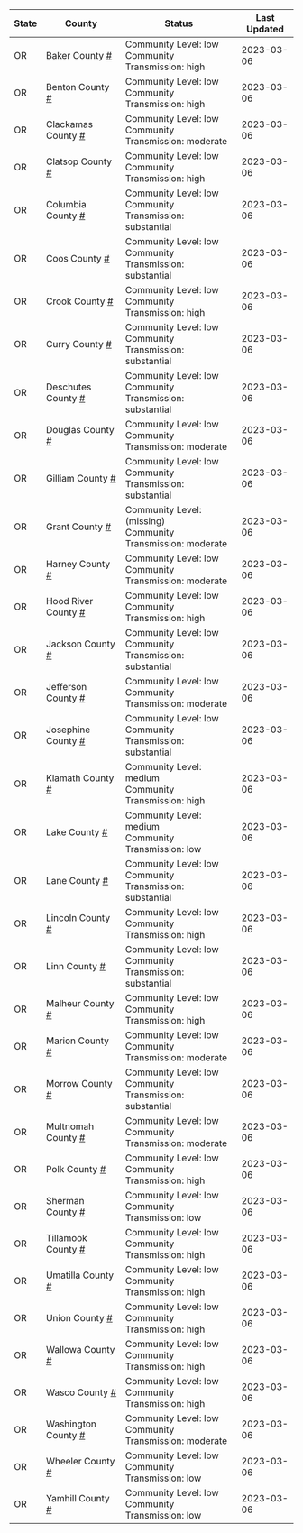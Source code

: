 State | County | Status | Last Updated
--- | --- | --- | --- 
OR | Baker County <a href="#baker_county">#</a> | <a name="baker_county"></a>Community Level: low<br/>Community Transmission: high | 2023-03-06
OR | Benton County <a href="#benton_county">#</a> | <a name="benton_county"></a>Community Level: low<br/>Community Transmission: high | 2023-03-06
OR | Clackamas County <a href="#clackamas_county">#</a> | <a name="clackamas_county"></a>Community Level: low<br/>Community Transmission: moderate | 2023-03-06
OR | Clatsop County <a href="#clatsop_county">#</a> | <a name="clatsop_county"></a>Community Level: low<br/>Community Transmission: high | 2023-03-06
OR | Columbia County <a href="#columbia_county">#</a> | <a name="columbia_county"></a>Community Level: low<br/>Community Transmission: substantial | 2023-03-06
OR | Coos County <a href="#coos_county">#</a> | <a name="coos_county"></a>Community Level: low<br/>Community Transmission: substantial | 2023-03-06
OR | Crook County <a href="#crook_county">#</a> | <a name="crook_county"></a>Community Level: low<br/>Community Transmission: high | 2023-03-06
OR | Curry County <a href="#curry_county">#</a> | <a name="curry_county"></a>Community Level: low<br/>Community Transmission: substantial | 2023-03-06
OR | Deschutes County <a href="#deschutes_county">#</a> | <a name="deschutes_county"></a>Community Level: low<br/>Community Transmission: substantial | 2023-03-06
OR | Douglas County <a href="#douglas_county">#</a> | <a name="douglas_county"></a>Community Level: low<br/>Community Transmission: moderate | 2023-03-06
OR | Gilliam County <a href="#gilliam_county">#</a> | <a name="gilliam_county"></a>Community Level: low<br/>Community Transmission: substantial | 2023-03-06
OR | Grant County <a href="#grant_county">#</a> | <a name="grant_county"></a>Community Level: (missing)<br/>Community Transmission: moderate | 2023-03-06
OR | Harney County <a href="#harney_county">#</a> | <a name="harney_county"></a>Community Level: low<br/>Community Transmission: moderate | 2023-03-06
OR | Hood River County <a href="#hood_river_county">#</a> | <a name="hood_river_county"></a>Community Level: low<br/>Community Transmission: high | 2023-03-06
OR | Jackson County <a href="#jackson_county">#</a> | <a name="jackson_county"></a>Community Level: low<br/>Community Transmission: substantial | 2023-03-06
OR | Jefferson County <a href="#jefferson_county">#</a> | <a name="jefferson_county"></a>Community Level: low<br/>Community Transmission: moderate | 2023-03-06
OR | Josephine County <a href="#josephine_county">#</a> | <a name="josephine_county"></a>Community Level: low<br/>Community Transmission: substantial | 2023-03-06
OR | Klamath County <a href="#klamath_county">#</a> | <a name="klamath_county"></a>Community Level: medium<br/>Community Transmission: high | 2023-03-06
OR | Lake County <a href="#lake_county">#</a> | <a name="lake_county"></a>Community Level: medium<br/>Community Transmission: low | 2023-03-06
OR | Lane County <a href="#lane_county">#</a> | <a name="lane_county"></a>Community Level: low<br/>Community Transmission: substantial | 2023-03-06
OR | Lincoln County <a href="#lincoln_county">#</a> | <a name="lincoln_county"></a>Community Level: low<br/>Community Transmission: high | 2023-03-06
OR | Linn County <a href="#linn_county">#</a> | <a name="linn_county"></a>Community Level: low<br/>Community Transmission: substantial | 2023-03-06
OR | Malheur County <a href="#malheur_county">#</a> | <a name="malheur_county"></a>Community Level: low<br/>Community Transmission: high | 2023-03-06
OR | Marion County <a href="#marion_county">#</a> | <a name="marion_county"></a>Community Level: low<br/>Community Transmission: moderate | 2023-03-06
OR | Morrow County <a href="#morrow_county">#</a> | <a name="morrow_county"></a>Community Level: low<br/>Community Transmission: substantial | 2023-03-06
OR | Multnomah County <a href="#multnomah_county">#</a> | <a name="multnomah_county"></a>Community Level: low<br/>Community Transmission: moderate | 2023-03-06
OR | Polk County <a href="#polk_county">#</a> | <a name="polk_county"></a>Community Level: low<br/>Community Transmission: high | 2023-03-06
OR | Sherman County <a href="#sherman_county">#</a> | <a name="sherman_county"></a>Community Level: low<br/>Community Transmission: low | 2023-03-06
OR | Tillamook County <a href="#tillamook_county">#</a> | <a name="tillamook_county"></a>Community Level: low<br/>Community Transmission: high | 2023-03-06
OR | Umatilla County <a href="#umatilla_county">#</a> | <a name="umatilla_county"></a>Community Level: low<br/>Community Transmission: high | 2023-03-06
OR | Union County <a href="#union_county">#</a> | <a name="union_county"></a>Community Level: low<br/>Community Transmission: high | 2023-03-06
OR | Wallowa County <a href="#wallowa_county">#</a> | <a name="wallowa_county"></a>Community Level: low<br/>Community Transmission: high | 2023-03-06
OR | Wasco County <a href="#wasco_county">#</a> | <a name="wasco_county"></a>Community Level: low<br/>Community Transmission: high | 2023-03-06
OR | Washington County <a href="#washington_county">#</a> | <a name="washington_county"></a>Community Level: low<br/>Community Transmission: moderate | 2023-03-06
OR | Wheeler County <a href="#wheeler_county">#</a> | <a name="wheeler_county"></a>Community Level: low<br/>Community Transmission: low | 2023-03-06
OR | Yamhill County <a href="#yamhill_county">#</a> | <a name="yamhill_county"></a>Community Level: low<br/>Community Transmission: low | 2023-03-06
